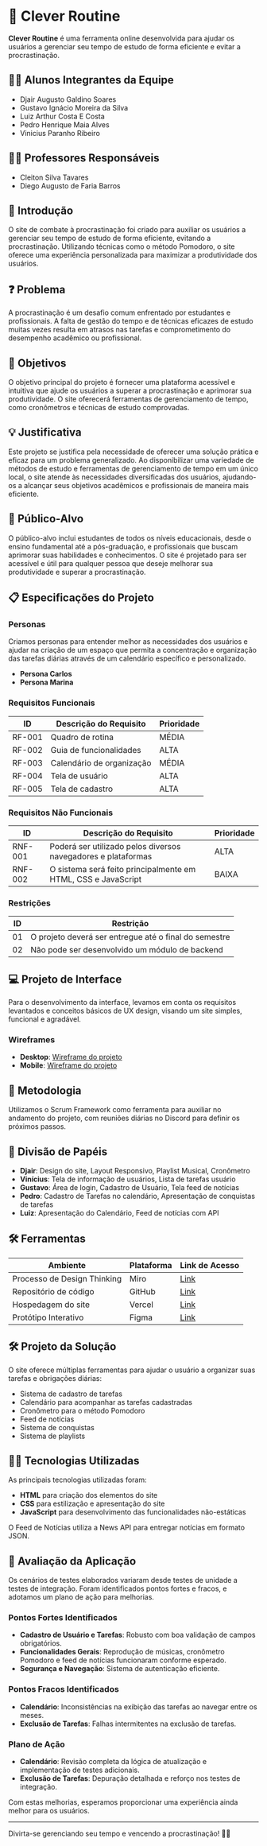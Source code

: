 # 📅 Clever Routine

**Clever Routine** é uma ferramenta online desenvolvida para ajudar os usuários a gerenciar seu tempo de estudo de forma eficiente e evitar a procrastinação.

## 👨‍🏫 Alunos Integrantes da Equipe

- Djair Augusto Galdino Soares
- Gustavo Ignácio Moreira da Silva
- Luiz Arthur Costa E Costa
- Pedro Henrique Maia Alves
- Vinicius Paranho Ribeiro

## 👨‍🏫 Professores Responsáveis

- Cleiton Silva Tavares
- Diego Augusto de Faria Barros

## 📖 Introdução

O site de combate à procrastinação foi criado para auxiliar os usuários a gerenciar seu tempo de estudo de forma eficiente, evitando a procrastinação. Utilizando técnicas como o método Pomodoro, o site oferece uma experiência personalizada para maximizar a produtividade dos usuários.

## ❓ Problema

A procrastinação é um desafio comum enfrentado por estudantes e profissionais. A falta de gestão do tempo e de técnicas eficazes de estudo muitas vezes resulta em atrasos nas tarefas e comprometimento do desempenho acadêmico ou profissional.

## 🎯 Objetivos

O objetivo principal do projeto é fornecer uma plataforma acessível e intuitiva que ajude os usuários a superar a procrastinação e aprimorar sua produtividade. O site oferecerá ferramentas de gerenciamento de tempo, como cronômetros e técnicas de estudo comprovadas.

## 💡 Justificativa

Este projeto se justifica pela necessidade de oferecer uma solução prática e eficaz para um problema generalizado. Ao disponibilizar uma variedade de métodos de estudo e ferramentas de gerenciamento de tempo em um único local, o site atende às necessidades diversificadas dos usuários, ajudando-os a alcançar seus objetivos acadêmicos e profissionais de maneira mais eficiente.

## 🏫 Público-Alvo

O público-alvo inclui estudantes de todos os níveis educacionais, desde o ensino fundamental até a pós-graduação, e profissionais que buscam aprimorar suas habilidades e conhecimentos. O site é projetado para ser acessível e útil para qualquer pessoa que deseje melhorar sua produtividade e superar a procrastinação.

## 📋 Especificações do Projeto

### Personas

Criamos personas para entender melhor as necessidades dos usuários e ajudar na criação de um espaço que permita a concentração e organização das tarefas diárias através de um calendário específico e personalizado.

- **Persona Carlos**
- **Persona Marina**

### Requisitos Funcionais

| ID     | Descrição do Requisito     | Prioridade |
|--------|----------------------------|------------|
| RF-001 | Quadro de rotina           | MÉDIA      |
| RF-002 | Guia de funcionalidades    | ALTA       |
| RF-003 | Calendário de organização  | MÉDIA      |
| RF-004 | Tela de usuário            | ALTA       |
| RF-005 | Tela de cadastro           | ALTA       |

### Requisitos Não Funcionais

| ID      | Descrição do Requisito                                  | Prioridade |
|---------|---------------------------------------------------------|------------|
| RNF-001 | Poderá ser utilizado pelos diversos navegadores e plataformas | ALTA       |
| RNF-002 | O sistema será feito principalmente em HTML, CSS e JavaScript | BAIXA      |

### Restrições

| ID  | Restrição                                        |
|-----|--------------------------------------------------|
| 01  | O projeto deverá ser entregue até o final do semestre |
| 02  | Não pode ser desenvolvido um módulo de backend   |

## 💻 Projeto de Interface

Para o desenvolvimento da interface, levamos em conta os requisitos levantados e conceitos básicos de UX design, visando um site simples, funcional e agradável.

### Wireframes

- **Desktop**: [Wireframe do projeto](#)
- **Mobile**: [Wireframe do projeto](#)

## 🔄 Metodologia

Utilizamos o Scrum Framework como ferramenta para auxiliar no andamento do projeto, com reuniões diárias no Discord para definir os próximos passos.

## 🔧 Divisão de Papéis

- **Djair**: Design do site, Layout Responsivo, Playlist Musical, Cronômetro
- **Vinícius**: Tela de informação de usuários, Lista de tarefas usuário
- **Gustavo**: Área de login, Cadastro de Usuário, Tela feed de notícias
- **Pedro**: Cadastro de Tarefas no calendário, Apresentação de conquistas de tarefas
- **Luiz**: Apresentação do Calendário, Feed de notícias com API

## 🛠️ Ferramentas

| Ambiente                        | Plataforma | Link de Acesso                                  |
|---------------------------------|------------|-------------------------------------------------|
| Processo de Design Thinking     | Miro       | [Link](https://miro.com/app/board/uXjVKVlpFhk=) |
| Repositório de código           | GitHub     | [Link](https://github.com/ICEI-PUC-Minas-PMGES-TI/pmg-es-2024-1-ti1-2010100-clever-routine/blob/master/docs/relatorio/Relatorio%20Tecnico%20-%20TEMPLATE.md) |
| Hospedagem do site              | Vercel     | [Link](https://clever-routine.vercel.app) |                                          
| Protótipo Interativo            | Figma      | [Link](https://www.figma.com/file/3GYLRk2BPxz3O2QGdERsL4/Untitled?type=design&node-id=0-1&mode=design&t=yUL354WsuLnD6Kub-0) |

## 🛠️ Projeto da Solução

O site oferece múltiplas ferramentas para ajudar o usuário a organizar suas tarefas e obrigações diárias:

- Sistema de cadastro de tarefas
- Calendário para acompanhar as tarefas cadastradas
- Cronômetro para o método Pomodoro
- Feed de notícias
- Sistema de conquistas
- Sistema de playlists

## 🧑‍💻 Tecnologias Utilizadas

As principais tecnologias utilizadas foram:

- **HTML** para criação dos elementos do site
- **CSS** para estilização e apresentação do site
- **JavaScript** para desenvolvimento das funcionalidades não-estáticas

O Feed de Notícias utiliza a News API para entregar notícias em formato JSON.

## 📝 Avaliação da Aplicação

Os cenários de testes elaborados variaram desde testes de unidade a testes de integração. Foram identificados pontos fortes e fracos, e adotamos um plano de ação para melhorias.

### Pontos Fortes Identificados

- **Cadastro de Usuário e Tarefas**: Robusto com boa validação de campos obrigatórios.
- **Funcionalidades Gerais**: Reprodução de músicas, cronômetro Pomodoro e feed de notícias funcionaram conforme esperado.
- **Segurança e Navegação**: Sistema de autenticação eficiente.

### Pontos Fracos Identificados

- **Calendário**: Inconsistências na exibição das tarefas ao navegar entre os meses.
- **Exclusão de Tarefas**: Falhas intermitentes na exclusão de tarefas.

### Plano de Ação

- **Calendário**: Revisão completa da lógica de atualização e implementação de testes adicionais.
- **Exclusão de Tarefas**: Depuração detalhada e reforço nos testes de integração.

Com estas melhorias, esperamos proporcionar uma experiência ainda melhor para os usuários.

---

Divirta-se gerenciando seu tempo e vencendo a procrastinação! 🚀✨
